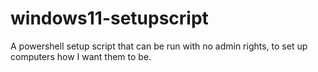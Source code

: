 # windows11-setupscript
A powershell setup script that can be run with no admin rights, to set up computers how I want them to be.
